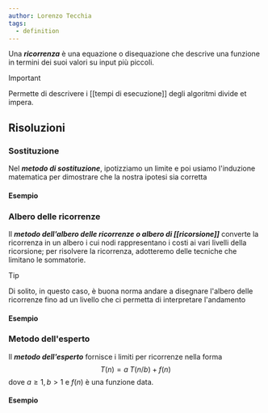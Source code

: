 ```yaml
---
author: Lorenzo Tecchia
tags:
  - definition
---
```

Una ***ricorrenza*** è una equazione o disequazione che descrive una funzione in termini dei suoi valori su input più piccoli.

>[!important]
> Permette di descrivere i [[tempi di esecuzione]] degli algoritmi divide et impera.
## Risoluzioni
### Sostituzione
Nel ***metodo di sostituzione***, ipotizziamo un limite e poi usiamo l'induzione matematica per dimostrare che la nostra ipotesi sia corretta
#### Esempio
### Albero delle ricorrenze
Il ***metodo dell'albero delle ricorrenze o albero di [[ricorsione]]*** converte la ricorrenza in un albero i cui nodi rappresentano i costi ai vari livelli della ricorsione; per risolvere la ricorrenza, adotteremo delle tecniche che limitano le sommatorie.
>[!tip] 
> Di solito, in questo caso, è buona norma andare a disegnare l'albero delle ricorrenze fino ad un livello che ci permetta di interpretare l'andamento
#### Esempio
### Metodo dell'esperto
Il ***metodo dell'esperto*** fornisce i limiti per ricorrenze nella forma $$T(n)=a\;T(n/b)+f(n)$$
dove $a\geq 1, b > 1$ e $f(n)$ è una funzione data.
#### Esempio
